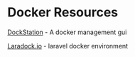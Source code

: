 # Docker Resources

[DockStation](https://dockstation.io/) - A docker management gui

[Laradock.io](https://laradock.io/) - laravel docker environment


